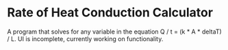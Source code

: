 # Rate of Heat Conduction Calculator
A program that solves for any variable in the equation Q / t = (k * A * deltaT) / L.
UI is incomplete, currently working on functionality.
